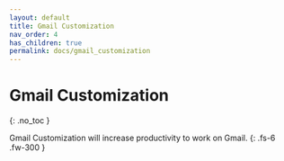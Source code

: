 ```yaml
---
layout: default
title: Gmail Customization
nav_order: 4
has_children: true
permalink: docs/gmail_customization
---
```


# Gmail Customization
{: .no_toc }

Gmail Customization will increase productivity to work on Gmail.
{: .fs-6 .fw-300 }
